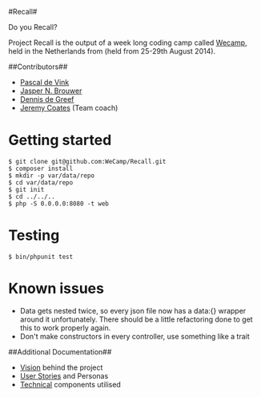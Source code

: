 #Recall#

Do you Recall?

Project Recall is the output of a week long coding camp called [Wecamp](http://weca.mp), held in the Netherlands from (held from 25-29th
August 2014).

##Contributors##

* [Pascal de Vink](https://github.com/pascaldevink)
* [Jasper N. Brouwer](https://github.com/jaspernbrouwer)
* [Dennis de Greef](https://github.com/dennisdegreef)
* [Jeremy Coates](https://github.com/phpcodemonkey) (Team coach)

Getting started
=======

    $ git clone git@github.com:WeCamp/Recall.git
    $ composer install
    $ mkdir -p var/data/repo
    $ cd var/data/repo
    $ git init
    $ cd ../../..
    $ php -S 0.0.0.0:8080 -t web

Testing
=======

    $ bin/phpunit test

Known issues
=======
* Data gets nested twice, so every json file now has a data:{} wrapper around it unfortunately.
There should be a little refactoring done to get this to work properly again.
* Don't make constructors in every controller, use something like a trait


##Additional Documentation##

* [Vision](doc/Vision.md) behind the project
* [User Stories](doc/UserStories.md) and Personas
* [Technical](doc/Technical.md) components utilised
